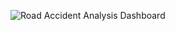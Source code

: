 ![Road Accident Analysis  Dashboard](https://github.com/shubhammalik20/Power-Bi-Project/assets/135993334/9a0e3085-6752-4b30-ba32-7c12fdd5b019)

